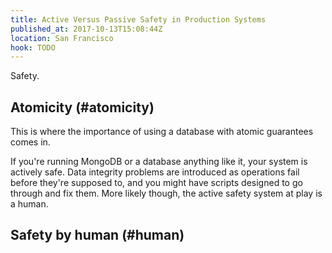 ```yaml
---
title: Active Versus Passive Safety in Production Systems
published_at: 2017-10-13T15:08:44Z
location: San Francisco
hook: TODO
---
```


Safety.

## Atomicity (#atomicity)

This is where the importance of using a database with
atomic guarantees comes in.



If you're running MongoDB or a database anything like it,
your system is actively safe. Data integrity problems are
introduced as operations fail before they're supposed to,
and you might have scripts designed to go through and fix
them. More likely though, the active safety system at play
is a human.

## Safety by human (#human)
